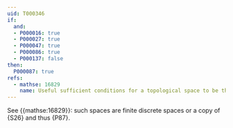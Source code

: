 ```yaml
---
uid: T000346
if:
  and: 
  - P000016: true
  - P000027: true
  - P000047: true
  - P000086: true
  - P000137: false
then:
  P000087: true
refs:
  - mathse: 16829
    name: Useful sufficient conditions for a topological space to be the underlying space of a topological group?
---
```


See {{mathse:16829}}: such spaces are finite discrete spaces or a copy of {S26} and thus {P87}.
